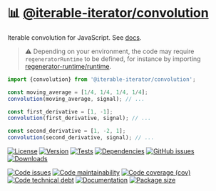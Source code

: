 :bar_chart: [@iterable-iterator/convolution](https://iterable-iterator.github.io/convolution)
==

Iterable convolution for JavaScript.
See [docs](https://iterable-iterator.github.io/convolution/index.html).

> :warning: Depending on your environment, the code may require
> `regeneratorRuntime` to be defined, for instance by importing
> [regenerator-runtime/runtime](https://www.npmjs.com/package/regenerator-runtime).

```js
import {convolution} from '@iterable-iterator/convolution';

const moving_average = [1/4, 1/4, 1/4, 1/4];
convolution(moving_average, signal); // ...

const first_derivative = [1, -1];
convolution(first_derivative, signal); // ...

const second_derivative = [1, -2, 1];
convolution(second_derivative, signal); // ...
```

[![License](https://img.shields.io/github/license/iterable-iterator/convolution.svg)](https://raw.githubusercontent.com/iterable-iterator/convolution/main/LICENSE)
[![Version](https://img.shields.io/npm/v/@iterable-iterator/convolution.svg)](https://www.npmjs.org/package/@iterable-iterator/convolution)
[![Tests](https://img.shields.io/github/workflow/status/iterable-iterator/convolution/ci?event=push&label=tests)](https://github.com/iterable-iterator/convolution/actions/workflows/ci.yml?query=branch:main)
[![Dependencies](https://img.shields.io/librariesio/github/iterable-iterator/convolution.svg)](https://github.com/iterable-iterator/convolution/network/dependencies)
[![GitHub issues](https://img.shields.io/github/issues/iterable-iterator/convolution.svg)](https://github.com/iterable-iterator/convolution/issues)
[![Downloads](https://img.shields.io/npm/dm/@iterable-iterator/convolution.svg)](https://www.npmjs.org/package/@iterable-iterator/convolution)

[![Code issues](https://img.shields.io/codeclimate/issues/iterable-iterator/convolution.svg)](https://codeclimate.com/github/iterable-iterator/convolution/issues)
[![Code maintainability](https://img.shields.io/codeclimate/maintainability/iterable-iterator/convolution.svg)](https://codeclimate.com/github/iterable-iterator/convolution/trends/churn)
[![Code coverage (cov)](https://img.shields.io/codecov/c/gh/iterable-iterator/convolution/main.svg)](https://codecov.io/gh/iterable-iterator/convolution)
[![Code technical debt](https://img.shields.io/codeclimate/tech-debt/iterable-iterator/convolution.svg)](https://codeclimate.com/github/iterable-iterator/convolution/trends/technical_debt)
[![Documentation](https://iterable-iterator.github.io/convolution/badge.svg)](https://iterable-iterator.github.io/convolution/source.html)
[![Package size](https://img.shields.io/bundlephobia/minzip/@iterable-iterator/convolution)](https://bundlephobia.com/result?p=@iterable-iterator/convolution)

